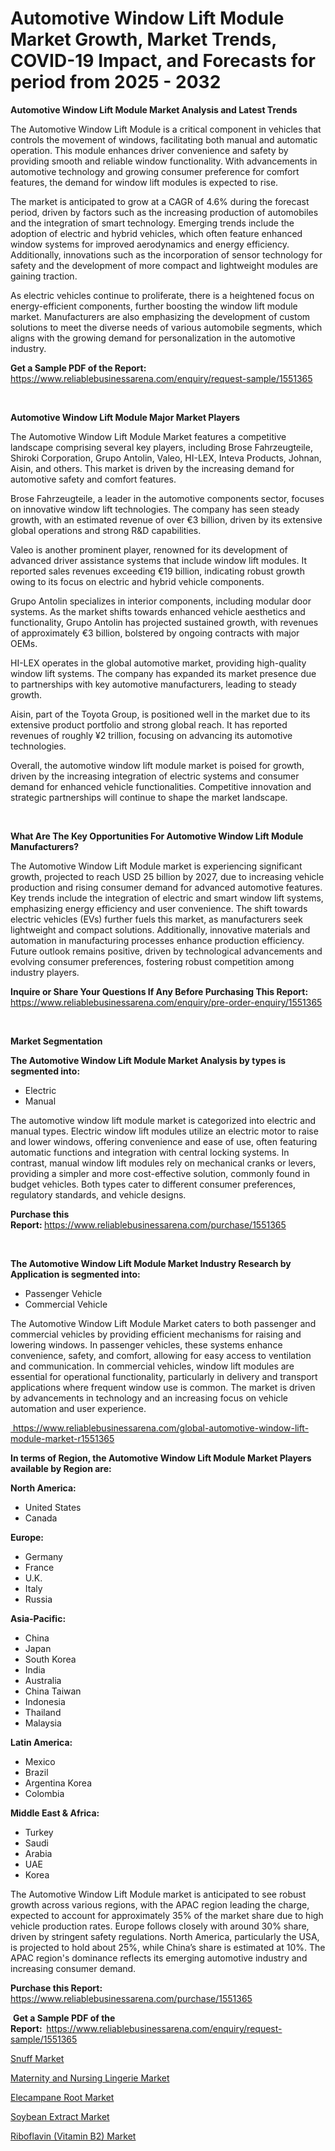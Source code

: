 <p><h1>Automotive Window Lift Module Market Growth, Market Trends, COVID-19 Impact, and Forecasts for period from 2025 - 2032</h1></p><p><strong>Automotive Window Lift Module Market Analysis and Latest Trends</strong></p>
<p><p>The Automotive Window Lift Module is a critical component in vehicles that controls the movement of windows, facilitating both manual and automatic operation. This module enhances driver convenience and safety by providing smooth and reliable window functionality. With advancements in automotive technology and growing consumer preference for comfort features, the demand for window lift modules is expected to rise.</p><p>The market is anticipated to grow at a CAGR of 4.6% during the forecast period, driven by factors such as the increasing production of automobiles and the integration of smart technology. Emerging trends include the adoption of electric and hybrid vehicles, which often feature enhanced window systems for improved aerodynamics and energy efficiency. Additionally, innovations such as the incorporation of sensor technology for safety and the development of more compact and lightweight modules are gaining traction.</p><p>As electric vehicles continue to proliferate, there is a heightened focus on energy-efficient components, further boosting the window lift module market. Manufacturers are also emphasizing the development of custom solutions to meet the diverse needs of various automobile segments, which aligns with the growing demand for personalization in the automotive industry.</p></p>
<p><strong>Get a Sample PDF of the Report:&nbsp;</strong> <a href="https://www.reliablebusinessarena.com/enquiry/request-sample/1551365?utm_campaign=2194&utm_medium=2&utm_source=Github&utm_content=ia&utm_term=30012025&utm_id=automotive-window-lift-module">https://www.reliablebusinessarena.com/enquiry/request-sample/1551365</a></p>
<p>&nbsp;</p>
<p><strong>Automotive Window Lift Module Major Market Players</strong></p>
<p><p>The Automotive Window Lift Module Market features a competitive landscape comprising several key players, including Brose Fahrzeugteile, Shiroki Corporation, Grupo Antolin, Valeo, HI-LEX, Inteva Products, Johnan, Aisin, and others. This market is driven by the increasing demand for automotive safety and comfort features.</p><p>Brose Fahrzeugteile, a leader in the automotive components sector, focuses on innovative window lift technologies. The company has seen steady growth, with an estimated revenue of over €3 billion, driven by its extensive global operations and strong R&D capabilities.</p><p>Valeo is another prominent player, renowned for its development of advanced driver assistance systems that include window lift modules. It reported sales revenues exceeding €19 billion, indicating robust growth owing to its focus on electric and hybrid vehicle components.</p><p>Grupo Antolin specializes in interior components, including modular door systems. As the market shifts towards enhanced vehicle aesthetics and functionality, Grupo Antolin has projected sustained growth, with revenues of approximately €3 billion, bolstered by ongoing contracts with major OEMs.</p><p>HI-LEX operates in the global automotive market, providing high-quality window lift systems. The company has expanded its market presence due to partnerships with key automotive manufacturers, leading to steady growth.</p><p>Aisin, part of the Toyota Group, is positioned well in the market due to its extensive product portfolio and strong global reach. It has reported revenues of roughly ¥2 trillion, focusing on advancing its automotive technologies.</p><p>Overall, the automotive window lift module market is poised for growth, driven by the increasing integration of electric systems and consumer demand for enhanced vehicle functionalities. Competitive innovation and strategic partnerships will continue to shape the market landscape.</p></p>
<p>&nbsp;</p>
<p><strong>What Are The Key Opportunities For Automotive Window Lift Module Manufacturers?</strong></p>
<p><p>The Automotive Window Lift Module market is experiencing significant growth, projected to reach USD 25 billion by 2027, due to increasing vehicle production and rising consumer demand for advanced automotive features. Key trends include the integration of electric and smart window lift systems, emphasizing energy efficiency and user convenience. The shift towards electric vehicles (EVs) further fuels this market, as manufacturers seek lightweight and compact solutions. Additionally, innovative materials and automation in manufacturing processes enhance production efficiency. Future outlook remains positive, driven by technological advancements and evolving consumer preferences, fostering robust competition among industry players.</p></p>
<p><strong>Inquire or Share Your Questions If Any Before Purchasing This Report:</strong> <a href="https://www.reliablebusinessarena.com/enquiry/pre-order-enquiry/1551365?utm_campaign=2194&utm_medium=2&utm_source=Github&utm_content=ia&utm_term=30012025&utm_id=automotive-window-lift-module">https://www.reliablebusinessarena.com/enquiry/pre-order-enquiry/1551365</a></p>
<p>&nbsp;</p>
<p><strong>Market Segmentation</strong></p>
<p><strong>The Automotive Window Lift Module Market Analysis by types is segmented into:</strong></p>
<p><ul><li>Electric</li><li>Manual</li></ul></p>
<p><p>The automotive window lift module market is categorized into electric and manual types. Electric window lift modules utilize an electric motor to raise and lower windows, offering convenience and ease of use, often featuring automatic functions and integration with central locking systems. In contrast, manual window lift modules rely on mechanical cranks or levers, providing a simpler and more cost-effective solution, commonly found in budget vehicles. Both types cater to different consumer preferences, regulatory standards, and vehicle designs.</p></p>
<p><strong>Purchase this Report:&nbsp;</strong><a href="https://www.reliablebusinessarena.com/purchase/1551365?utm_campaign=2194&utm_medium=2&utm_source=Github&utm_content=ia&utm_term=30012025&utm_id=automotive-window-lift-module">https://www.reliablebusinessarena.com/purchase/1551365</a></p>
<p>&nbsp;</p>
<p><strong>The Automotive Window Lift Module Market Industry Research by Application is segmented into:</strong></p>
<p><ul><li>Passenger Vehicle</li><li>Commercial Vehicle</li></ul></p>
<p><p>The Automotive Window Lift Module Market caters to both passenger and commercial vehicles by providing efficient mechanisms for raising and lowering windows. In passenger vehicles, these systems enhance convenience, safety, and comfort, allowing for easy access to ventilation and communication. In commercial vehicles, window lift modules are essential for operational functionality, particularly in delivery and transport applications where frequent window use is common. The market is driven by advancements in technology and an increasing focus on vehicle automation and user experience.</p></p>
<p><a href="https://www.reliablebusinessarena.com/global-automotive-window-lift-module-market-r1551365?utm_campaign=2194&utm_medium=2&utm_source=Github&utm_content=ia&utm_term=30012025&utm_id=automotive-window-lift-module">&nbsp;https://www.reliablebusinessarena.com/global-automotive-window-lift-module-market-r1551365</a></p>
<p><strong>In terms of Region, the Automotive Window Lift Module Market Players available by Region are:</strong></p>
<p>
    <p> <strong> North America: </strong>
        <ul>
            <li>United States</li>
            <li>Canada</li>
        </ul>
        </p> 
    <p> <strong> Europe: </strong>
        <ul>
            <li>Germany</li>
            <li>France</li>
            <li>U.K.</li>
            <li>Italy</li>
            <li>Russia</li>
        </ul>
        </p> 
    <p> <strong> Asia-Pacific: </strong>
        <ul>
            <li>China</li>
            <li>Japan</li>
            <li>South Korea</li>
            <li>India</li>
            <li>Australia</li>
            <li>China Taiwan</li>
            <li>Indonesia</li>
            <li>Thailand</li>
            <li>Malaysia</li>
        </ul>
        </p> 
    <p> <strong> Latin America: </strong>
        <ul>
            <li>Mexico</li>
            <li>Brazil</li>
            <li>Argentina Korea</li>
            <li>Colombia</li>
        </ul>
        </p> 
    <p> <strong> Middle East & Africa: </strong>
        <ul>
            <li>Turkey</li>
            <li>Saudi</li>
            <li>Arabia</li>
            <li>UAE</li>
            <li>Korea</li>
        </ul>
    </p>
    </p>
<p><p>The Automotive Window Lift Module market is anticipated to see robust growth across various regions, with the APAC region leading the charge, expected to account for approximately 35% of the market share due to high vehicle production rates. Europe follows closely with around 30% share, driven by stringent safety regulations. North America, particularly the USA, is projected to hold about 25%, while China’s share is estimated at 10%. The APAC region's dominance reflects its emerging automotive industry and increasing consumer demand.</p></p>
<p><strong>Purchase this Report: </strong><a href="https://www.reliablebusinessarena.com/purchase/1551365?utm_campaign=2194&utm_medium=2&utm_source=Github&utm_content=ia&utm_term=30012025&utm_id=automotive-window-lift-module">https://www.reliablebusinessarena.com/purchase/1551365</a></p>
<p>&nbsp;<strong>Get a Sample PDF of the Report:&nbsp;&nbsp;</strong><a href="https://www.reliablebusinessarena.com/enquiry/request-sample/1551365?utm_campaign=2194&utm_medium=2&utm_source=Github&utm_content=ia&utm_term=30012025&utm_id=automotive-window-lift-module">https://www.reliablebusinessarena.com/enquiry/request-sample/1551365</a></p>
<p><strong></strong></p>
<p><p><a href="https://www.linkedin.com/pulse/positive-outlook-snuff-market-trend-analysis-projected-cagr-ovb0e?utm_campaign=2194&utm_medium=2&utm_source=Github&utm_content=ia&utm_term=30012025&utm_id=automotive-window-lift-module">Snuff Market</a></p><p><a href="https://www.linkedin.com/pulse/forecasting-future-in-depth-analysis-maternity-nursing-8qivc?utm_campaign=2194&utm_medium=2&utm_source=Github&utm_content=ia&utm_term=30012025&utm_id=automotive-window-lift-module">Maternity and Nursing Lingerie Market</a></p><p><a href="https://github.com/chungwimbu4/Market-Research-Report-List-1/blob/main/elecampane-root-market.md?utm_campaign=2194&utm_medium=2&utm_source=Github&utm_content=ia&utm_term=30012025&utm_id=automotive-window-lift-module">Elecampane Root Market</a></p><p><a href="https://github.com/ilonaenterline65/Market-Research-Report-List-1/blob/main/soybean-extract-market.md?utm_campaign=2194&utm_medium=2&utm_source=Github&utm_content=ia&utm_term=30012025&utm_id=automotive-window-lift-module">Soybean Extract Market</a></p><p><a href="https://www.linkedin.com/pulse/riboflavin-vitamin-b2-market-outlook-strategic-insights-forecasted-1utfc?utm_campaign=2194&utm_medium=2&utm_source=Github&utm_content=ia&utm_term=30012025&utm_id=automotive-window-lift-module">Riboflavin (Vitamin B2) Market</a></p></p>